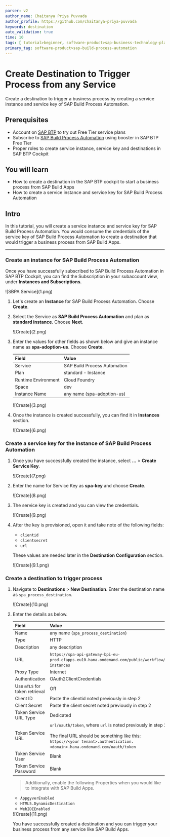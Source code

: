 ```yaml
---
parser: v2
author_name: Chaitanya Priya Puvvada
author_profile: https://github.com/chaitanya-priya-puvvada
keywords: destination
auto_validation: true
time: 10
tags: [ tutorial>beginner, software-product>sap-business-technology-platform, tutorial>free-tier]
primary_tag: software-product>sap-build-process-automation
---
```


# Create Destination to Trigger Process from any Service
<!-- description --> Create a destination to trigger a business process by creating a service instance and service key of SAP Build Process Automation.

## Prerequisites
- Account on [SAP BTP](btp-free-tier-account) to try out Free Tier service plans
- Subscribe to [SAP Build Process Automation](spa-subscribe-booster) using booster in SAP BTP Free Tier
- Proper roles to create service instance, service key and destinations in SAP BTP Cockpit

## You will learn
- How to create a destination in the SAP BTP cockpit to start a business process from SAP Build Apps
- How to create a service instance and service key for SAP Build Process Automation

## Intro
In this tutorial, you will create a service instance and service key for SAP Build Process Automation. You would consume the credentials of the service key of SAP Build Process Automation to create a destination that would trigger a business process from SAP Build Apps.

---

### Create an instance for SAP Build Process Automation

Once you have successfully subscribed to SAP Build Process Automation in SAP BTP Cockpit, you can find the Subscription in  your subaccount view, under **Instances and Subscriptions**.

<!-- border --> ![SBPA Service](1.png)

1. Let's create an **Instance** for SAP Build Process Automation. Choose **Create**.

2. Select the Service as **SAP Build Process Automation** and plan as **standard instance**. Choose **Next**.

    <!-- border --> ![Create](2.png)

3. Enter the values for other fields as shown below and give an instance name as **spa-adoption-us**. Choose **Create**.

    | Field|Value
    | --- | :---
    | Service | SAP Build Process Automation
    | Plan | standard - Instance
    | Runtime Environment | Cloud Foundry
    | Space | dev
    | Instance Name | any name   (spa-adoption-us)

    <!-- border --> ![Create](3.png)  

4. Once the instance is created successfully, you can find it in **Instances** section.

    <!-- border --> ![Create](6.png)  

### Create a service key for the instance of SAP Build Process Automation  

1. Once you have successfully created the instance, select **...** > **Create Service Key**.

    <!-- border --> ![Create](7.png)  

2. Enter the name for Service Key as **spa-key** and choose **Create**.

    <!-- border --> ![Create](8.png)  

3. The service key is created and you can view the credentials.

    <!-- border --> ![Create](9.png)  

4. After the key is provisioned, open it and take note of the following fields:

    - `clientid`
    - `clientsecret`
    - `url`

    These values are needed later in the **Destination Configuration** section.

    <!-- border --> ![Create](9.1.png)  

### Create a destination to trigger process

1. Navigate to **Destinations** > **New Destination**. Enter the destination name as `spa_process_destination`.

    <!-- border --> ![Create](10.png)

2. Enter the details as below.

    | Field|Value
    | --- | :---
    | Name | any name (`spa_process_destination`)
    | Type | HTTP
    | Description | any description
    | URL | `https://spa-api-gateway-bpi-eu-prod.cfapps.eu10.hana.ondemand.com/public/workflow/rest/v1/workflow-instances`
    | Proxy Type | Internet
    | Authentication |  OAuth2ClientCredentials
    | Use `mTLS` for token retrieval |  Off
    | Client ID | Paste the clientid noted previously in step 2
    | Client Secret | Paste the client secret noted previously in step 2
    | Token Service URL Type | Dedicated
    | Token Service URL|  `url/oauth/token`, where `url` is noted previously in step 2<div>&nbsp;</div>The final URL should be something like this: <div></div>`https://<your tenant>.authentication.<domain>.hana.ondemand.com/oauth/token`
    | Token Service User| Blank
    | Token Service Password| Blank

    > Additionally, enable the following Properties when you would like to integrate with SAP Build Apps.

    - `AppgyverEnabled`
    - `HTML5.DynamicDestination`
    - `WebIDEEnabled`  

    <!-- border --> ![Create](11.png)    

    You have successfully created a destination and you can trigger your business process from any service like SAP Build Apps.
